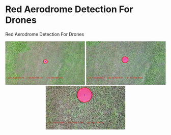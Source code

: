 # Red Aerodrome Detection For Drones

Red Aerodrome Detection For Drones


<p align="center">
  <img src="Output/1.jpg" width="250"/>  
  <img src="Output/370.jpg" width="250"/>  
  <img src="Output/570.jpg" width="250"/> 
</p>


